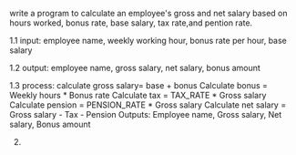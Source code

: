 write a program to calculate an employee's gross and net salary based on hours worked, bonus rate, base salary, tax rate,and pention rate.

1.1 input: employee name, weekly working hour, bonus rate per hour, base salary

1.2 output: employee name, gross salary, net salary, bonus amount

1.3 process: calculate gross salary= base + bonus
    Calculate bonus = Weekly hours * Bonus rate
    Calculate tax = TAX_RATE * Gross salary
    Calculate pension = PENSION_RATE * Gross salary
    Calculate net salary = Gross salary - Tax - Pension
    Outputs: Employee name, Gross salary, Net    salary, Bonus amount

2. 